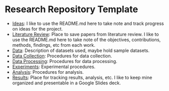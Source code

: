 # Research Repository Template


- [Ideas](https://github.com/alahnala/research-template/tree/master/Ideas): I like to use the README.md here to take note and track progress on ideas for the project.
- [Literature Review](https://github.com/alahnala/research-template/tree/master/Literature-Review): Place to save papers from literature review. I like to use the README.md here to take note of the objectives, contributions, methods, findings, etc from each work.
- [Data](https://github.com/alahnala/research-template/tree/master/Data): Description of datasets used, maybe hold sample datasets.
- [Data Collection](https://github.com/alahnala/research-template/tree/master/Data-Collection): Procedures for data collection.
- [Data Processing](https://github.com/alahnala/research-template/tree/master/Data-Processing): Procedures for data processing.
- [Experiments](https://github.com/alahnala/research-template/tree/master/Experiments): Experimental procedures.
- [Analysis](https://github.com/alahnala/research-template/tree/master/Analysis): Procedures for analysis.
- [Results](https://github.com/alahnala/research-template/tree/master/Results): Place for tracking results, analysis, etc. I like to keep mine organized and presentable in a Google Slides deck.
